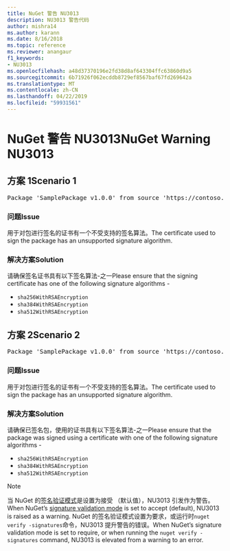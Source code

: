 ```yaml
---
title: NuGet 警告 NU3013
description: NU3013 警告代码
author: mishra14
ms.author: karann
ms.date: 8/16/2018
ms.topic: reference
ms.reviewer: anangaur
f1_keywords:
- NU3013
ms.openlocfilehash: a48d37370196e2fd38d8af643304ffc63860d9a5
ms.sourcegitcommit: 6b71926f062ecddb8729ef8567baf67fd269642a
ms.translationtype: MT
ms.contentlocale: zh-CN
ms.lasthandoff: 04/22/2019
ms.locfileid: "59931561"
---
```

# <a name="nuget-warning-nu3013"></a><span data-ttu-id="03231-103">NuGet 警告 NU3013</span><span class="sxs-lookup"><span data-stu-id="03231-103">NuGet Warning NU3013</span></span>

## <a name="scenario-1"></a><span data-ttu-id="03231-104">方案 1</span><span class="sxs-lookup"><span data-stu-id="03231-104">Scenario 1</span></span>

<pre>Package 'SamplePackage v1.0.0' from source 'https://contoso.com/index.json': The signing certificate has an unsupported signature algorithm.</pre>

### <a name="issue"></a><span data-ttu-id="03231-105">问题</span><span class="sxs-lookup"><span data-stu-id="03231-105">Issue</span></span>

<span data-ttu-id="03231-106">用于对包进行签名的证书有一个不受支持的签名算法。</span><span class="sxs-lookup"><span data-stu-id="03231-106">The certificate used to sign the package has an unsupported signature algorithm.</span></span>


### <a name="solution"></a><span data-ttu-id="03231-107">解决方案</span><span class="sxs-lookup"><span data-stu-id="03231-107">Solution</span></span>

<span data-ttu-id="03231-108">请确保签名证书具有以下签名算法-之一</span><span class="sxs-lookup"><span data-stu-id="03231-108">Please ensure that the signing certificate has one of the following signature algorithms -</span></span> 
* `sha256WithRSAEncryption`
* `sha384WithRSAEncryption`
* `sha512WithRSAEncryption`



## <a name="scenario-2"></a><span data-ttu-id="03231-109">方案 2</span><span class="sxs-lookup"><span data-stu-id="03231-109">Scenario 2</span></span>

<pre>Package 'SamplePackage v1.0.0' from source 'https://contoso.com/index.json': The primary signature's certificate has an unsupported signature algorithm.</pre>

### <a name="issue"></a><span data-ttu-id="03231-110">问题</span><span class="sxs-lookup"><span data-stu-id="03231-110">Issue</span></span>

<span data-ttu-id="03231-111">用于对包进行签名的证书有一个不受支持的签名算法。</span><span class="sxs-lookup"><span data-stu-id="03231-111">The certificate used to sign the package has an unsupported signature algorithm.</span></span>


### <a name="solution"></a><span data-ttu-id="03231-112">解决方案</span><span class="sxs-lookup"><span data-stu-id="03231-112">Solution</span></span>

<span data-ttu-id="03231-113">请确保已签名包，使用的证书具有以下签名算法-之一</span><span class="sxs-lookup"><span data-stu-id="03231-113">Please ensure that the package was signed using a certificate with one of the following signature algorithms -</span></span> 
* `sha256WithRSAEncryption`
* `sha384WithRSAEncryption`
* `sha512WithRSAEncryption`


> [!Note]
> <span data-ttu-id="03231-114">当 NuGet 的[签名验证模式](https://docs.microsoft.com/en-us/nuget/consume-packages/installing-signed-packages#configure-package-signature-requirements)是设置为接受 （默认值），NU3013 引发作为警告。</span><span class="sxs-lookup"><span data-stu-id="03231-114">When NuGet’s [signature validation mode](https://docs.microsoft.com/en-us/nuget/consume-packages/installing-signed-packages#configure-package-signature-requirements) is set to accept (default), NU3013 is raised as a warning.</span></span> <span data-ttu-id="03231-115">NuGet 的签名验证模式设置为要求，或运行时`nuget verify -signatures`命令，NU3013 提升警告的错误。</span><span class="sxs-lookup"><span data-stu-id="03231-115">When NuGet’s signature validation mode is set to require, or when running the `nuget verify -signatures` command, NU3013 is elevated from a warning to an error.</span></span> 

